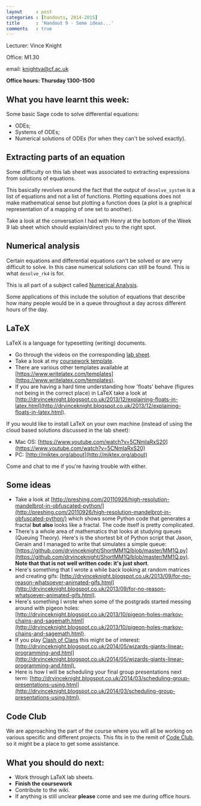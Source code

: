 ```yaml
---
layout     : post
categories : [handouts, 2014-2015]
title      : 'Handout 9 - Some ideas...'
comments   : true
---
```

Lecturer: Vince Knight

Office: M1.30

email: knightva@cf.ac.uk

**Office hours: Thursday 1300-1500**

## What you have learnt this week:

Some basic Sage code to solve differential equations:

- ODEs;
- Systems of ODEs;
- Numerical solutions of ODEs (for when they can't be solved exactly).

## Extracting parts of an equation

Some difficulty on this lab sheet was associated to extracting expressions from solutions of equations.

This basically revolves around the fact that the output of `desolve_system` is a list of equations and not a list of functions.
Plotting equations does not make mathematical sense but plotting a function does (a plot is a graphical representation of a mapping of one set to another).

Take a look at the conversation I had with Henry at the bottom of the Week 9 lab sheet which should explain/direct you to the right spot.

## Numerical analysis

Certain equations and differential equations can't be solved or are very difficult to solve. In this case numerical solutions can still be found. This is what `desolve_rk4` is for.

This is all part of a subject called [Numerical Analysis](http://en.wikipedia.org/wiki/Numerical_analysis).

Some applications of this include the solution of equations that describe how many people would be in a queue throughout a day across different hours of the day.

## LaTeX

LaTeX is a language for typesetting (writing) documents.

- Go through the videos on the corresponding [lab sheet]({{site.baseurl}}/LabSheets/Week_10/).
- Take a look at my [coursework template](http://goo.gl/huzjyq).
- There are various other templates available at [https://www.writelatex.com/templates](https://www.writelatex.com/templates).
- If you are having a hard time understanding how 'floats' behave (figures not being in the correct place) in LaTeX take a look at [http://drvinceknight.blogspot.co.uk/2013/12/explaining-floats-in-latex.html](http://drvinceknight.blogspot.co.uk/2013/12/explaining-floats-in-latex.html).

If you would like to install LaTeX on your own machine (instead of using the cloud based solutions discussed in the lab sheet):

- Mac OS: [https://www.youtube.com/watch?v=5CNmIaRxS20](https://www.youtube.com/watch?v=5CNmIaRxS20)
- PC: [http://miktex.org/about](http://miktex.org/about)

Come and chat to me if you're having trouble with either.

## Some ideas

- Take a look at [http://preshing.com/20110926/high-resolution-mandelbrot-in-obfuscated-python/](http://preshing.com/20110926/high-resolution-mandelbrot-in-obfuscated-python/) which shows some Python code that generates a fractal **but also** looks like a fractal. The code itself is pretty complicated.
- There's a whole area of mathematics that looks at studying queues (Queuing Theory). Here's is the shortest bit of Python script that Jason, Gerain and I managed to write that simulates a simple queue: [https://github.com/drvinceknight/ShortMM1Q/blob/master/MM1Q.py](https://github.com/drvinceknight/ShortMM1Q/blob/master/MM1Q.py). **Note that that is not well written code: it's just short**.
- Here's something that I wrote a while back looking at random matrices and creating gifs: [http://drvinceknight.blogspot.co.uk/2013/09/for-no-reason-whatsoever-animated-gifs.html](http://drvinceknight.blogspot.co.uk/2013/09/for-no-reason-whatsoever-animated-gifs.html).
- Here's something I wrote when some of the postgrads started messing around with pigeon holes: [http://drvinceknight.blogspot.co.uk/2013/10/pigeon-holes-markov-chains-and-sagemath.html](http://drvinceknight.blogspot.co.uk/2013/10/pigeon-holes-markov-chains-and-sagemath.html).
- If you play [Clash of Clans](http://www.supercell.net/games/view/clash-of-clans) this might be of interest: [http://drvinceknight.blogspot.co.uk/2014/05/wizards-giants-linear-programming-and.html](http://drvinceknight.blogspot.co.uk/2014/05/wizards-giants-linear-programming-and.html),
- Here is how I will be scheduling your final group presentations next term: [http://drvinceknight.blogspot.co.uk/2014/03/scheduling-group-presentations-using.html](http://drvinceknight.blogspot.co.uk/2014/03/scheduling-group-presentations-using.html).

## Code Club

We are approaching the part of the course where you will all be working on various specific and different projects.
This fits in to the remit of [Code Club](http://cardiffmathematicscodeclub.github.io/sessions.html), so it might be a place to get some assistance.

## What you should do next:

- Work through LaTeX lab sheets.
- **Finish the coursework**
- Contribute to the wiki.
- If anything is still unclear **please** come and see me during office hours.
